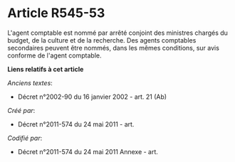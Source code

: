 # Article R545-53

L'agent comptable est nommé par arrêté conjoint des ministres chargés du budget, de la culture et de la recherche. Des agents
comptables secondaires peuvent être nommés, dans les mêmes conditions, sur avis conforme de l'agent comptable.

**Liens relatifs à cet article**

_Anciens textes_:

  - Décret n°2002-90 du 16 janvier 2002 - art. 21 (Ab)

_Créé par_:

  - Décret n°2011-574 du 24 mai 2011  - art.

_Codifié par_:

  - Décret n°2011-574 du 24 mai 2011 Annexe - art.
